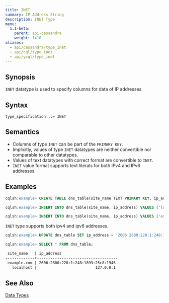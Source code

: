 ```yaml
---
title: INET
summary: IP Address String
description: INET Type
menu:
  1.1-beta:
    parent: api-cassandra
    weight: 1410
aliases:
  - api/cassandra/type_inet
  - api/cql/type_inet
  - api/ycql/type_inet
---
```


## Synopsis

`INET` datatype is used to specify columns for data of IP addresses.

## Syntax
```
type_specification ::= INET
```

## Semantics

- Columns of type `INET` can be part of the `PRIMARY KEY`.
- Implicitly, values of type `INET` datatypes are neither convertible nor comparable to other datatypes.
- Values of text datatypes with correct format are convertible to `INET`.
- `INET` value format supports text literals for both IPv4 and IPv6 addresses.

## Examples
```{.sql .copy .separator-gt}
cqlsh:example> CREATE TABLE dns_table(site_name TEXT PRIMARY KEY, ip_address INET);
```
```{.sql .copy .separator-gt}
cqlsh:example> INSERT INTO dns_table(site_name, ip_address) VALUES ('localhost', '127.0.0.1');
```
```{.sql .copy .separator-gt}
cqlsh:example> INSERT INTO dns_table(site_name, ip_address) VALUES ('example.com', '93.184.216.34'); 
```
`INET` type supports both ipv4 and ipv6 addresses.
```{.sql .copy .separator-gt}
cqlsh:example> UPDATE dns_table SET ip_address = '2606:2800:220:1:248:1893:25c8:1946' WHERE site_name = 'example.com'; 
```
```{.sql .copy .separator-gt}
cqlsh:example> SELECT * FROM dns_table;
```
```sh
 site_name   | ip_address
-------------+------------------------------------
 example.com | 2606:2800:220:1:248:1893:25c8:1946
   localhost |                          127.0.0.1
```

## See Also

[Data Types](..#datatypes)
